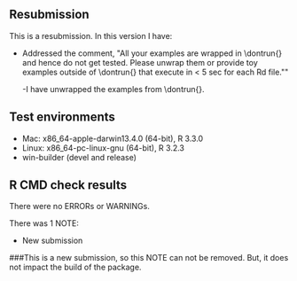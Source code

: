 ## Resubmission
This is a resubmission. In this version I have:

* Addressed the comment, "All your examples are wrapped in \dontrun{}  and hence do not get tested. Please unwrap them or provide toy examples outside of \dontrun{} that execute in < 5 sec for each Rd file.""

  -I have unwrapped the examples from \dontrun{}.

## Test environments
* Mac: x86_64-apple-darwin13.4.0 (64-bit), R 3.3.0
* Linux: x86_64-pc-linux-gnu (64-bit), R 3.2.3
* win-builder (devel and release)

## R CMD check results
There were no ERRORs or WARNINGs. 

There was 1 NOTE:

* New submission

###This is a new submission, so this NOTE can not be removed. But, it does not impact the build of the package.
